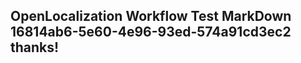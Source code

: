 <properties
ms.topic="hero-topic"
ms.test1="hero-topic"
ms.test2="test"/>


## OpenLocalization Workflow Test MarkDown 16814ab6-5e60-4e96-93ed-574a91cd3ec2 thanks!



<!--HONumber=Jul16_HO5-->


